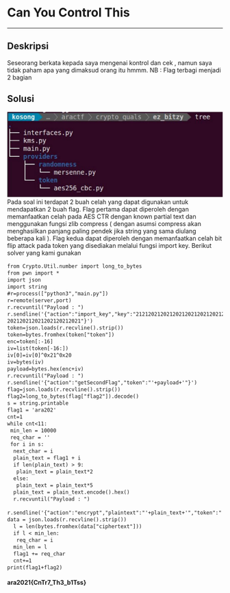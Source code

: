 # Can You Control This
---
## Deskripsi
Seseorang berkata kepada saya mengenai kontrol dan cek , namun saya tidak paham apa yang dimaksud orang itu hmmm.
NB : Flag terbagi menjadi 2 bagian
## Solusi
![](1.JPG)
Pada soal ini terdapat 2 buah celah yang dapat digunakan untuk mendapatkan 2 buah flag. Flag pertama dapat diperoleh dengan memanfaatkan celah pada AES CTR dengan known partial text dan menggunakan fungsi zlib compress ( dengan asumsi compress akan 
menghasilkan panjang paling pendek jika string yang sama diulang beberapa kali ). Flag kedua dapat diperoleh dengan memanfaatkan celah bit flip attack pada token yang disediakan melalui fungsi import key. 
Berikut solver yang kami gunakan
```
from Crypto.Util.number import long_to_bytes 
from pwn import * 
import json 
import string 
#r=process(["python3","main.py"]) 
r=remote(server,port) 
r.recvuntil("Payload : ") 
r.sendline('{"action":"import_key","key":"2121202120212021202120212021202120212021 202120212021202120212021"}') 
token=json.loads(r.recvline().strip()) 
token=bytes.fromhex(token["token"]) 
enc=token[:-16] 
iv=list(token[-16:]) 
iv[0]=iv[0]^0x21^0x20 
iv=bytes(iv) 
payload=bytes.hex(enc+iv) 
r.recvuntil("Payload : ") 
r.sendline('{"action":"getSecondFlag","token":"'+payload+'"}') 
flag=json.loads(r.recvline().strip()) 
flag2=long_to_bytes(flag["flag2"]).decode() 
s = string.printable 
flag1 = 'ara202' 
cnt=1 
while cnt<11: 
 min_len = 10000
 req_char = '' 
 for i in s: 
  next_char = i 
  plain_text = flag1 + i 
  if len(plain_text) > 9: 
   plain_text = plain_text*2 
  else: 
   plain_text = plain_text*5 
  plain_text = plain_text.encode().hex() 
  r.recvuntil("Payload : ") 
  r.sendline('{"action":"encrypt","plaintext":"'+plain_text+'","token":"'+payload+'"}') data = json.loads(r.recvline().strip()) 
  l = len(bytes.fromhex(data["ciphertext"])) 
  if l < min_len: 
   req_char = i 
  min_len = l 
  flag1 += req_char 
  cnt+=1 
print(flag1+flag2)
```
#### ara2021{CnTr7_Th3_b1Tss}
